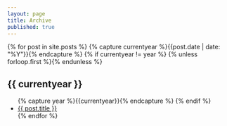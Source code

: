 ```yaml
---
layout: page
title: Archive
published: true
---
```


{% for post in site.posts %}
{% capture currentyear %}{{post.date | date: "%Y"}}{% endcapture %}
{% if currentyear != year %}
{% unless forloop.first %}</ul>{% endunless %}
<h2>{{ currentyear }}</h2>
<ul>
{% capture year %}{{currentyear}}{% endcapture %} 
{% endif %}
<li><a href="{{ post.url }}">{{ post.title }}</a></li>
{% endfor %}